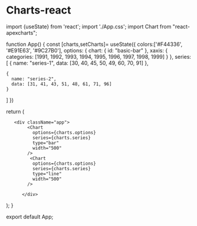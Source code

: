 # Charts-react
import {useState} from 'react';
import './App.css';
import Chart from "react-apexcharts";


function App() {
const [charts,setCharts]= useState({
  colors:['#F44336', '#E91E63', '#9C27B0'],
  options: {
    chart: {
      id: "basic-bar"
    },
    xaxis: {
      categories: [1991, 1992, 1993, 1994, 1995, 1996, 1997, 1998, 1999]
    }
  },
  series: [
    {
      name: "series-1",
      data: [30, 40, 45, 50, 49, 60, 70, 91]
    },
    
    {
      name: "series-2",
      data: [31, 41, 43, 51, 48, 61, 71, 96]
    }
  ]
})

  return (
    
       <div className="app">
            <Chart
              options={charts.options}
              series={charts.series}
              type="bar"
              width="500"
            />
             <Chart
              options={charts.options}
              series={charts.series}
              type="line"
              width="500"
            />
            
          </div>
    
  );
}

export default App;
